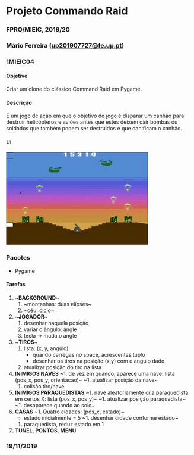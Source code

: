 # Projeto Commando Raid
### FPRO/MIEIC, 2019/20
### Mário Ferreira (up201907727@fe.up.pt)
### 1MIEIC04

#### Objetivo

Criar um clone do clássico Command Raid em Pygame.

#### Descrição

É um jogo de ação em que o objetivo do jogo é disparar um canhão para destruir helicópteros e aviões antes que estes deixem cair bombas ou soldados que também podem ser destruidos e que danificam o canhão.

#### UI

![UI](ui.jpg)

### Pacotes

- Pygame

#### Tarefas

1. ~**BACKGROUND**~
   1. ~montanhas: duas elipses~
   1. ~céu: ciclo~
1. ~**JOGADOR**~
   1. desenhar naquela posição
   1. variar o ângulo: angle
   1. tecla -> muda o angle
1. ~**TIROS**~
   1. lista: (x, y, angulo)
      * quando carregas no space, acrescentas tuplo
      * desenhar os tiros na posição (x,y) com o angulo dado
   1. atualizar posição do tiro na lista
1. **INIMIGOS NAVES**
   ~1. de vez em quando, aparece uma nave: lista (pos_x, pos_y, orientacao)~
   ~1. atualizar posição da nave~
   1. colisão tiro/nave
1. **INIMIGOS PARAQUEDISTAS**
   ~1. nave aleatoriamente cria paraquedista em certos X: lista (pos_x, pos_y)~
   ~1. atualizar posiçáo paraquedista~
   ~1. desaparece quando ao solo~
1. **CASAS**
   ~1. Quatro cidades: (pos_x, estado)~
      * estado inicialmente = 5
   ~1. desenhar cidade conforme estado~
   1. paraquedista, reduz estado em 1
1. **TUNEL**, **PONTOS**, **MENU**

### 19/11/2019
